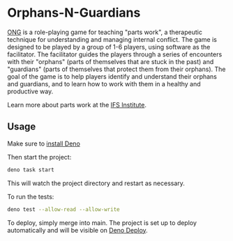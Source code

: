 # Orphans-N-Guardians

[ONG](https://ihack.us/2024/11/29/kickstarter-pitch-orphans-guardians-the-quest-for-your-true-self/)
is a role-playing game for teaching "parts work", a therapeutic technique for
understanding and managing internal conflict. The game is designed to be played
by a group of 1-6 players, using software as the facilitator. The facilitator
guides the players through a series of encounters with their "orphans" (parts of
themselves that are stuck in the past) and "guardians" (parts of themselves that
protect them from their orphans). The goal of the game is to help players
identify and understand their orphans and guardians, and to learn how to work
with them in a healthy and productive way.

Learn more about parts work at the [IFS Institute](https://ifs-institute.com).

## Usage

Make sure to [install Deno](https://deno.land/manual/getting_started/installation)

Then start the project:

```sh
deno task start
```

This will watch the project directory and restart as necessary.

To run the tests:

```sh
deno test --allow-read --allow-write
```

To deploy, simply merge into main. The project is set up to deploy automatically
and will be visible on [Deno Deploy](https://orphans-n-guardians.deno.dev).
